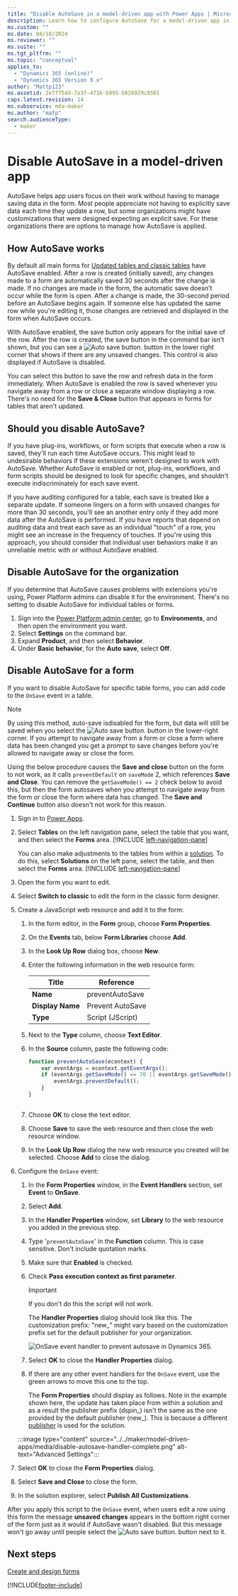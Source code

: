 ```yaml
---
title: "Disable AutoSave in a model-driven app with Power Apps | MicrosoftDocs"
description: Learn how to configure AutoSave for a model-driven app in Power Apps.
ms.custom: ""
ms.date: 04/18/2024
ms.reviewer: ""
ms.suite: ""
ms.tgt_pltfrm: ""
ms.topic: "conceptual"
applies_to: 
  - "Dynamics 365 (online)"
  - "Dynamics 365 Version 9.x"
author: "Mattp123"
ms.assetid: 2e7f75dd-7a3f-4716-b995-b626929c0501
caps.latest.revision: 14
ms.subservice: mda-maker
ms.author: "matp"
search.audienceType: 
  - maker
---
```

# Disable AutoSave in a model-driven app

AutoSave helps app users focus on their work without having to manage saving data in the form. Most people appreciate not having to explicitly save data each time they update a row, but some organizations might have customizations that were designed expecting an explicit save. For these organizations there are options to manage how AutoSave is applied.  
  
<a name="BKMK_HowAutoSaveWorks"></a>   

## How AutoSave works

 By default all main forms for [Updated tables and classic tables](create-design-forms.md#updated-versus-classic-tables) have AutoSave enabled. After a row is created (initially saved), any changes made to a form are automatically saved 30 seconds after the change is made. If no changes are made in the form, the automatic save doesn't occur while the form is open. After a change is made, the 30-second period before an AutoSave begins again. If someone else has updated the same row while you're editing it, those changes are retrieved and displayed in the form when AutoSave occurs.  
  
 With AutoSave enabled, the save button only appears for the initial save of the row. After the row is created, the save button in the command bar isn't shown, but you can see a ![Auto save button.](media/auto-save-icon.png "Auto save button") button in the lower right corner that shows if there are any unsaved changes. This control is also displayed if AutoSave is disabled.  
  
 You can select this button to save the row and refresh data in the form immediately. When  AutoSave is enabled the row is saved whenever you navigate away from a row or close a separate window displaying a row. There's no need for the **Save & Close** button that appears in forms for tables that aren't updated.  
  
<a name="BKMK_AutoSave"></a>   
## Should you disable AutoSave?  
If you have plug-ins, workflows, or form scripts that execute when a row is saved, they'll run each time AutoSave occurs. This might lead to undesirable behaviors if these extensions weren't designed to work with AutoSave. Whether AutoSave is enabled or not, plug-ins, workflows, and form scripts should be designed to look for specific changes, and shouldn't execute indiscriminately for each save event.  
  
If you have auditing configured for a table, each save is treated like a separate update. If someone lingers on a form with unsaved changes for more than 30 seconds, you'll see an another entry only if they add more data after the AutoSave is performed. If you have reports that depend on auditing data and treat each save as an individual "touch" of a row, you might see an increase in the frequency of touches. If you're using this approach, you should consider that individual user behaviors make it an unreliable metric with or without AutoSave enabled.  
  
<a name="BKMK_DisableAutoSaveOrg"></a>   
## Disable AutoSave for the organization

If you determine that AutoSave causes problems with extensions you're using, Power Platform admins can disable it for the environment. There's no setting to disable AutoSave for individual tables or forms.  

1. Sign into the [Power Platform admin center](https://admin.powerplatform.microsoft.com), go to **Environments**, and then open the environment you want.
1. Select **Settings** on the command bar. 
1. Expand **Product**, and then select **Behavior**.  
1. Under **Basic behavior**, for the **Auto save**, select **Off**.  
  
<a name="BKMK_DisalbleAutoSaveForm"></a>   
## Disable AutoSave for a form

 If you want to disable AutoSave for specific table forms, you can add code to the `OnSave` event in a table.  
  
> [!NOTE]
>  By using this method, auto-save isdisabled for the form, but data will still be saved when you select the ![Auto save button.](media/auto-save-icon.png "Auto save button") button in the lower-right corner. If you attempt to navigate away from a form or close a form where data has been changed you get a prompt to save changes before you're allowed to navigate away or close the form. 
>  
>  Using the below procedure causes the **Save and close** button on the form to not work, as it calls `preventDefault` on `saveMode` 2, which references **Save and Close**. You can remove the `getSaveMode() == 2` check below to avoid this, but then the form autosaves when you attempt to navigate away from the form or close the form where data has changed. The **Save and Continue** button also doesn't not work for this reason.
  
1.  Sign in to [Power Apps](https://make.powerapps.com/?utm_source=padocs&utm_medium=linkinadoc&utm_campaign=referralsfromdoc).  

2.  Select **Tables** on the left navigation pane, select the table that you want, and then select the **Forms** area. [!INCLUDE [left-navigation-pane](../../includes/left-navigation-pane.md)]
   
    You can also make adjustments to the tables from within a [solution](../model-driven-apps/model-driven-app-glossary.md#solution).  To do this, select **Solutions** on the left pane, select the table, and then select the **Forms** area. [!INCLUDE [left-navigation-pane](../../includes/left-navigation-pane.md)]
  
3.  Open the form you want to edit.

4.  Select **Switch to classic** to edit the form in the classic form designer.
  
5.  Create a JavaScript web resource and add it to the form:  
  
    1.  In the form editor, in the **Form** group, choose **Form Properties**.  
  
    2.  On the **Events** tab, below **Form Libraries** choose **Add**.  
  
    3.  In the **Look Up Row** dialog box, choose **New**.  
  
    4.  Enter the following information in the web resource form:  
  
        |Title|Reference|  
        |-|-|  
        |**Name**|preventAutoSave|  
        |**Display Name**|Prevent AutoSave|  
        |**Type**|Script (JScript)|  
  
    5.  Next to the **Type** column, choose **Text Editor**.  
  
    6.  In the **Source** column, paste the following code:  
  
        ```javascript  
        function preventAutoSave(econtext) {  
            var eventArgs = econtext.getEventArgs();  
            if (eventArgs.getSaveMode() == 70 || eventArgs.getSaveMode() == 2) {  
                eventArgs.preventDefault();  
            }  
        }  
  
        ```  
  
    7.  Choose **OK** to close the text editor.  
  
    8.  Choose **Save** to save the web resource and then close the web resource window.  
  
    9. In the **Look Up Row** dialog the new web resource you created will be selected. Choose **Add** to close the dialog.  
  
6.  Configure the `OnSave` event:  
  
    1.  In the **Form Properties** window, in the **Event Handlers** section, set **Event** to **OnSave**.  
  
    2.  Select **Add**.  
  
    3.  In the **Handler Properties** window, set **Library** to the web resource you added in the previous step.  
  
    4.  Type '`preventAutoSave`' in the **Function** column. This is case sensitive. Don't include quotation marks.  
  
    5.  Make sure that **Enabled** is checked.  
  
    6.  Check **Pass execution context as first parameter**.  
  
        > [!IMPORTANT]
        >  If you don't do this the script will not work.  
  
         The **Handler Properties** dialog should look like this. The customization prefix: "new_" might vary based on the customization prefix set for the default publisher for your organization.  
  
         ![OnSave event handler to prevent autosave in Dynamics 365.](media/prevent-auto-save-script.png "OnSave event handler to prevent autosave in Dynamics 365")  
  
    7.  Select **OK** to close the **Handler Properties** dialog.  
  
    8.  If there are any other event handlers for the `OnSave` event, use the green arrows to move this one to the top.  

        The **Form Properties** should display as follows. Note in the example shown here, the update has taken place from within a solution and as a result the publisher prefix (dspin_) isn't the same as the one provided by the default publisher (new_). This is because a different [publisher](../model-driven-apps/model-driven-app-glossary.md#publisher) is used for the solution.

    :::image type="content" source="../../maker/model-driven-apps/media/disable-autosave-handler-complete.png" alt-text="Advanced Settings":::
  
7. Select **OK** to close the **Form Properties** dialog.  
  
8. Select **Save and Close** to close the form.  
  
9.  In the solution explorer, select **Publish All Customizations**.  
  
 After you apply this script to the `OnSave` event, when users edit a row using this form the message **unsaved changes** appears in the bottom right corner of the form just as it would if AutoSave wasn't disabled. But this message won't go away until people select the ![Auto save button.](media/auto-save-icon.png "Auto save button") button next to it.
  
## Next steps

[Create and design forms](create-design-forms.md)

[!INCLUDE[footer-include](../../includes/footer-banner.md)]
